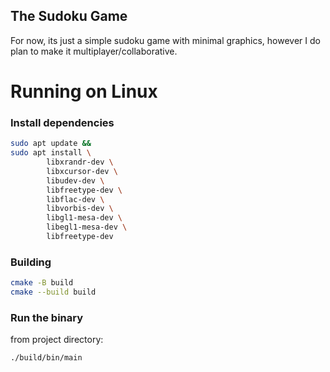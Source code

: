 ## The Sudoku Game
For now, its just a simple sudoku game with minimal graphics, however I do plan to make it multiplayer/collaborative.

# Running on Linux
### Install dependencies
```bash
sudo apt update &&
sudo apt install \
		libxrandr-dev \
		libxcursor-dev \
		libudev-dev \
		libfreetype-dev \
		libflac-dev \
		libvorbis-dev \
		libgl1-mesa-dev \
		libegl1-mesa-dev \
		libfreetype-dev
```
### Building
```bash
cmake -B build
cmake --build build
```
### Run the binary
from project directory:
```
./build/bin/main
```